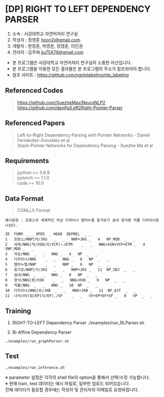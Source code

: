[DP] RIGHT TO LEFT DEPENDENCY PARSER
======================

1. 소속 : 서강대학교 자연어처리 연구실  
1. 작성자 : 정영훈 <hoon2j@gmail.com>. 
1. 개발자 : 한장훈, 박영준, 정영훈, 이인권
1. 관리자 : 김주애 <jju75474@gmail.com>  

* 본 프로그램은 서강대학교 자연어처리 연구실의 소중한 자산입니다.  
* 본 프로그램을 이용한 모든 결과물은 본 프로그램의 주소가 참조되어야 합니다.  
* 참조 사이트 : <https://github.com/sgnlplabeling/nlp_labeling>  

## Referenced Codes
><https://github.com/XuezheMax/NeuroNLP2>  
><https://github.com/danifg/Left2Right-Pointer-Parser>  

## Referenced Papers
>Left-to-Right Dependency Parsing with Pointer Networks - Daniel Fernández-González et al  
>Stack-Pointer Networks for Dependency Parsing - Xuezhe Ma et al  

## Requirements
>python == 3.6.9  
>pytorch == 1.1.0  
>cuda == 10.0  

## Data Format
>CONLLX Format
~~~
예시문장 : 프랑스의 세계적인 의상 디자이너 엠마누엘 웅가로가 실내 장식용 직물 디자이너로 나섰다.  

ID  FORM  _ _ XPOS  _ HEAD  DEPREL  _ _  
1	프랑스/NNP|의/JKG	_	_	NNP+JKG	_	4	NP_MOD	_	_
2	세계/NNG|적/XSN|이/VCP|ㄴ/ETM	_	_	NNG+XSN+VCP+ETM	_	4	VNP_MOD	_	_
3	의상/NNG	_	_	NNG	_	4	NP	_	_
4	디자이너/NNG	_	_	NNG	_	6	NP	_	_
5	엠마누엘/NNP	_	_	NNP	_	6	NP	_	_
6	웅가로/NNP|가/JKS	_	_	NNP+JKS	_	11	NP_SBJ	_	_
7	실내/NNG	_	_	NNG	_	8	NP	_	_
8	장식/NNG|용/XSN	_	_	NNG+XSN	_	9	NP	_	_
9	직물/NNG	_	_	NNG	_	10	NP	_	_
10	디자이너/NNG|로/JKB	_	_	NNG+JKB	_	11	NP_AJT	_	_
11	나서/VV|었/EP|다/EF|./SF	_	_	VV+EP+EF+SF	_	0	VP	_	_
~~~

## Training
1. RIGHT-TO-LEFT Dependency Parser
./examples/run_RLParser.sh

2. Bi-Affine Dependency Parser
```
./examples/run_graphParser.sh
```

## Test
```
./examples/run_inference.sh
```

※ parameter 설정은 각각의 shell file의 option을 통해서 선택/수정 가능합니다.  
※ 현재 train, test 데이터는 예시 파일로, 일부만 업로드 되어있습니다.  
전체 데이터가 필요할 경우에는 작성자 및 관리자의 이메일로 요청바랍니다.  
